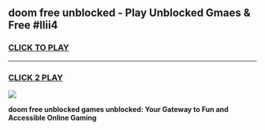 
## doom free unblocked - Play Unblocked Gmaes & Free #llii4
<h3>
<a href="https://news.freeplayer.one?title=doom_free_unblocked&ref=26F">CLICK TO PLAY</a></h3>
<hr>

<h3>
<a href="https://news.freeplayer.one?title=doom_free_unblocked&ref=26F">CLICK 2 PLAY</a>
  
</h3>

<a href="https://news.freeplayer.one?title=doom_free_unblocked&ref=26F/"><img src="https://clearcache.store/games.png"></a>


**doom free unblocked games unblocked: Your Gateway to Fun and Accessible Online Gaming**

